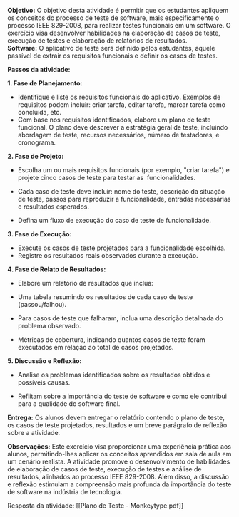 **Objetivo:** O objetivo desta atividade é permitir que os estudantes apliquem os conceitos do processo de teste de software, mais especificamente o processo IEEE 829-2008, para realizar testes funcionais em um software. O exercício visa desenvolver habilidades na elaboração de casos de teste, execução de testes e elaboração de relatórios de resultados.  
**Software:** O aplicativo de teste será definido pelos estudantes, aquele passível de extrair os requisitos funcionais e definir os casos de testes.  
  
**Passos da atividade:**  
 
**1. Fase de Planejamento:**

- Identifique e liste os requisitos funcionais do aplicativo. Exemplos de requisitos podem incluir: criar tarefa, editar tarefa, marcar tarefa como concluída, etc.
- Com base nos requisitos identificados, elabore um plano de teste funcional. O plano deve descrever a estratégia geral de teste, incluindo abordagem de teste, recursos necessários, número de testadores, e cronograma.

**2. Fase de Projeto:**

- Escolha um ou mais requisitos funcionais (por exemplo, "criar tarefa") e projete cinco casos de teste para testar as  funcionalidades.
- Cada caso de teste deve incluir: nome do teste, descrição da situação de teste, passos para reproduzir a funcionalidade, entradas necessárias e resultados esperados.  
    
- Defina um fluxo de execução do caso de teste de funcionalidade.

**3. Fase de Execução:**

- Execute os casos de teste projetados para a funcionalidade escolhida. 
- Registre os resultados reais observados durante a execução.

**4. Fase de Relato de Resultados:**

- Elabore um relatório de resultados que inclua: 
- Uma tabela resumindo os resultados de cada caso de teste (passou/falhou).
- Para casos de teste que falharam, inclua uma descrição detalhada do problema observado.  
    
- Métricas de cobertura, indicando quantos casos de teste foram executados em relação ao total de casos projetados.  
    

**5. Discussão e Reflexão:**

- Analise os problemas identificados sobre os resultados obtidos e possíveis causas.  
    
- Reflitam sobre a importância do teste de software e como ele contribui para a qualidade do software final.

**Entrega:** Os alunos devem entregar o relatório contendo o plano de teste, os casos de teste projetados, resultados e um breve parágrafo de reflexão sobre a atividade.  
  
**Observações:** Este exercício visa proporcionar uma experiência prática aos alunos, permitindo-lhes aplicar os conceitos aprendidos em sala de aula em um cenário realista. A atividade promove o desenvolvimento de habilidades de elaboração de casos de teste, execução de testes e análise de resultados, alinhados ao processo IEEE 829-2008. Além disso, a discussão e reflexão estimulam a compreensão mais profunda da importância do teste de software na indústria de tecnologia.


Resposta da atividade: [[Plano de Teste - Monkeytype.pdf]]